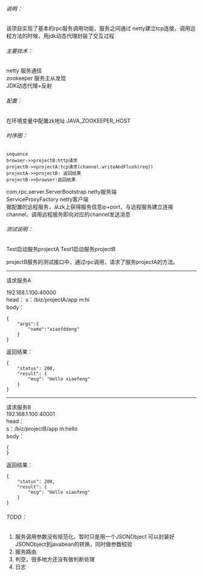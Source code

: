 ###### 说明：
该项目实现了基本的rpc服务调用功能，服务之间通过
netty建立tcp连接，调用远程方法的时候，用jdk动态代理封装了交互过程

###### 主要技术：  
netty 服务通信  
zookeeper 服务主从发现  
JDK动态代理+反射

###### 配置：
在环境变量中配置zk地址 JAVA_ZOOKEEPER_HOST

###### 时序图：
```
sequence
browser->>projectB:http请求
projectB->>projectA:tcp请求(channel.writeAndFlush(req))
projectA->>projectB: 返回结果
projectB->>browser:返回结果
```

com.rpc.server.ServerBootstrap netty服务端  
ServiceProxyFactory netty客户端  
据配置的远程服务，从zk上获得服务信息ip+port，与远程服务建立连接channel，调用远程服务即向对应的channel发送消息

###### 测试说明：  
Test启动服务projectA
Test1启动服务projectB

projectB服务的测试接口中，通过rpc调用，请求了服务projectA的方法。

---

请求服务A

192.168.1.100:40000  
head：
s：/biz/projectA/app
m:hi  
body：
```
{
	"args":{
		"name":"xiaofddeng"
	}
}
```

返回结果：

```
{
    "status": 200,
    "result": {
        "msg": "Hello xiaofeng"
    }
}
```

---

请求服务B  
192.168.1.100:40001  
head：  
s：/biz/projectB/app
m:hello  
body：
```
{
}
```

返回结果：

```
{
    "status": 200,
    "result": {
        "msg": "Hello xiaofeng"
    }
}
```

###### TODO： 
1. 服务调用参数没有规范化，暂时只是用一个JSONObject
可以封装好JSONObject到javabean的转换，同时做参数校验
2. 服务路由
3. 判空，很多地方还没有做判断处理
4. 日志
